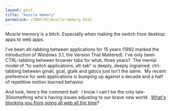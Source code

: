 ```yaml
---
layout: post
title: "muscle memory"
permalink: /2007/07/muscle-memory.html
---
```


Muscle memory is a bitch. Especially when making the switch from desktop apps to web apps.

I've been alt-tabbing between applications for 15 years (1992 marked the introduction of Windows 3.1, the Version That Mattered). I've only been CTRL-tabbing between browser tabs for what, three years?  The mental model of "to switch applications, alt-tab" is deeply, deeply ingrained; ctrl-tabbing between gmail, gcal, gtalk and gdocs just isn't the same.  My recent preference for web applications is bumping up against a decade and a half of repetitive motion learned behavior.

And look, here's the comment bait:  I know I can't be the only late-30something who's having issues adjusting to our brave new world.  [What's blocking you from going all web all the time](http://sippey.typepad.com/unfiltered/2007/07/muscle-memory.html#comments)?
